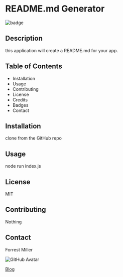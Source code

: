 
# README.md Generator
![badge](https://img.shields.io/github/downloads/Fomiller/README-Generator/total)
## Description
this application will create a README.md for your app.

## Table of Contents
* Installation
* Usage
* Contributing
* License
* Credits
* Badges
* Contact

## Installation
clone from the GitHub repo

## Usage
node run index.js

## License
MIT

## Contributing
Nothing

## Contact
Forrest Miller

![GitHub Avatar](https://avatars1.githubusercontent.com/u/36345389?v=4)  

[Blog](http://www.forrestmillerdesign.com/)

